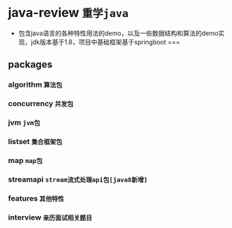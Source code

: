 # java-review `重学java`
- 包含java语言的各种特性用法的demo，以及一些数据结构和算法的demo实现，jdk版本基于1.8，项目中基础框架基于springboot
===

## packages
### algorithm `算法包`
### concurrency `并发包`
### jvm `jvm包`
### listset `集合框架包`
### map `map包`
### streamapi `stream流式处理api包[java8新增]`
### features `其他特性`
### interview `亲历面试相关题目`

